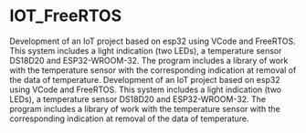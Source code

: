 # IOT_FreeRTOS
Development of an IoT project based on esp32 using VCode and FreeRTOS.
This system includes a light indication (two LEDs), a temperature sensor DS18D20 and ESP32-WROOM-32.
The program includes a library of work with the temperature sensor with the corresponding indication at removal of the data of temperature.
Development of an IoT project based on esp32 using VCode and FreeRTOS.
This system includes a light indication (two LEDs), a temperature sensor DS18D20 and ESP32-WROOM-32.
The program includes a library of work with the temperature sensor with the corresponding indication at removal of the data of temperature.